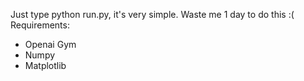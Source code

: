 Just type python run.py, it's very simple.
Waste me 1 day to do this :( 
Requirements:
- Openai Gym
- Numpy
- Matplotlib

